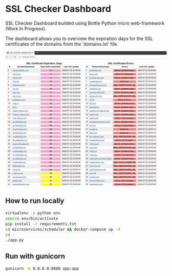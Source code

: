 # SSL Checker Dashboard

SSL Checker Dashboard builded using Bottle Python micro web-framework (Work In Progress).

The dashboard allows you to overview the expiration days for the SSL certificates of the domains from the 'domains.lst' file.

![SSL Checker Dashboard](./img/screenshot.png?raw=true)

## How to run locally

```bash
virtualenv -p python env
source env/bin/activate
pip install -r requirements.txt
cd microservices/scheduler && docker-compose up -d
cd -
./app.py
```

## Run with gunicorn

```bash
gunicorn -b 0.0.0.0:8080 app:app
```

